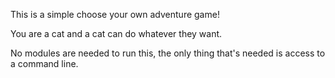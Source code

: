 This is a simple choose your own adventure game! 

You are a cat and a cat can do whatever they want.

No modules are needed to run this, the only thing that's needed is access to a command line.
